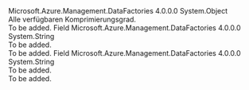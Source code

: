 <Type Name="CompressionLevel" FullName="Microsoft.Azure.Management.DataFactories.Models.CompressionLevel">
  <TypeSignature Language="C#" Value="public static class CompressionLevel" />
  <TypeSignature Language="ILAsm" Value=".class public auto ansi abstract sealed beforefieldinit CompressionLevel extends System.Object" />
  <TypeSignature Language="DocId" Value="T:Microsoft.Azure.Management.DataFactories.Models.CompressionLevel" />
  <TypeSignature Language="VB.NET" Value="Public Class CompressionLevel" />
  <TypeSignature Language="F#" Value="type CompressionLevel = class" />
  <AssemblyInfo>
    <AssemblyName>Microsoft.Azure.Management.DataFactories</AssemblyName>
    <AssemblyVersion>4.0.0.0</AssemblyVersion>
  </AssemblyInfo>
  <Base>
    <BaseTypeName>System.Object</BaseTypeName>
  </Base>
  <Interfaces />
  <Docs>
    <summary>
            Alle verfügbaren Komprimierungsgrad.
            </summary>
    <remarks>To be added.</remarks>
  </Docs>
  <Members>
    <Member MemberName="Fastest">
      <MemberSignature Language="C#" Value="public const string Fastest;" />
      <MemberSignature Language="ILAsm" Value=".field public static literal string Fastest" />
      <MemberSignature Language="DocId" Value="F:Microsoft.Azure.Management.DataFactories.Models.CompressionLevel.Fastest" />
      <MemberSignature Language="VB.NET" Value="Public Const Fastest As String " />
      <MemberSignature Language="F#" Value="val mutable Fastest : string" Usage="Microsoft.Azure.Management.DataFactories.Models.CompressionLevel.Fastest" />
      <MemberType>Field</MemberType>
      <AssemblyInfo>
        <AssemblyName>Microsoft.Azure.Management.DataFactories</AssemblyName>
        <AssemblyVersion>4.0.0.0</AssemblyVersion>
      </AssemblyInfo>
      <ReturnValue>
        <ReturnType>System.String</ReturnType>
      </ReturnValue>
      <Docs>
        <summary>To be added.</summary>
        <remarks>To be added.</remarks>
      </Docs>
    </Member>
    <Member MemberName="Optimal">
      <MemberSignature Language="C#" Value="public const string Optimal;" />
      <MemberSignature Language="ILAsm" Value=".field public static literal string Optimal" />
      <MemberSignature Language="DocId" Value="F:Microsoft.Azure.Management.DataFactories.Models.CompressionLevel.Optimal" />
      <MemberSignature Language="VB.NET" Value="Public Const Optimal As String " />
      <MemberSignature Language="F#" Value="val mutable Optimal : string" Usage="Microsoft.Azure.Management.DataFactories.Models.CompressionLevel.Optimal" />
      <MemberType>Field</MemberType>
      <AssemblyInfo>
        <AssemblyName>Microsoft.Azure.Management.DataFactories</AssemblyName>
        <AssemblyVersion>4.0.0.0</AssemblyVersion>
      </AssemblyInfo>
      <ReturnValue>
        <ReturnType>System.String</ReturnType>
      </ReturnValue>
      <Docs>
        <summary>To be added.</summary>
        <remarks>To be added.</remarks>
      </Docs>
    </Member>
  </Members>
</Type>